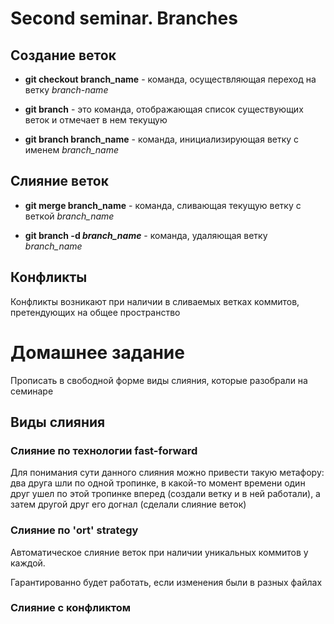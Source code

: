 # Second seminar. Branches

## Создание веток

* __git checkout branch_name__ - команда, осуществляющая переход на ветку *branch-name*

* __git branch__ -  это команда, отображающая список существующих веток и отмечает в нем текущую

* __git branch branch_name__ - команда, инициализирующая ветку с именем *branch_name*

## Слияние веток

* __git merge branch_name__ - команда, сливающая текущую ветку с веткой *branch_name*

* __git branch -d *branch_name*__ - команда, удаляющая ветку *branch_name*

## Конфликты

Конфликты возникают при наличии в сливаемых ветках коммитов, претендующих на общее пространство

# Домашнее задание

Прописать в свободной форме виды слияния, которые разобрали на семинаре

## Виды слияния

### Слияние по технологии **fast-forward**

Для понимания сути данного слияния можно привести такую метафору: два друга шли по одной тропинке, в какой-то момент времени один друг ушел по этой тропинке вперед (создали ветку и в ней работали), а затем другой друг его догнал (сделали слияние веток)

### Слияние по **'ort' strategy**
Автоматическое слияние веток при наличии уникальных коммитов у каждой. 

Гарантированно будет работать, если изменения были в разных файлах

### Слияние с конфликтом